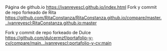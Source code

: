 Página de github.io https://ivanreyescl.github.io/index.html
Fork y commit de repo forkeado de Rita https://github.com/RitaConstanza/RitaConstanza.github.io/compare/master...ivanreyescl:RitaConstanza.github.io:master

Fork y commit de repo forkeado de Dulce  https://github.com/dulcermzf/portafolio-y-cv/compare/main...ivanreyescl:portafolio-y-cv:main
